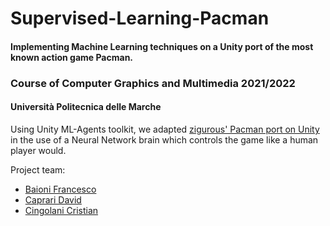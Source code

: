 # Supervised-Learning-Pacman
#### Implementing Machine Learning techniques on a Unity port of the most known action game Pacman.
### Course of Computer Graphics and Multimedia 2021/2022
#### Università Politecnica delle Marche

Using Unity ML-Agents toolkit, we adapted [zigurous' Pacman port on Unity](https://github.com/zigurous/unity-pacman-tutorial) in the use of a Neural Network brain which controls the game like a human player would. 

Project team:
- [Baioni Francesco](https://github.com/Baionikke)
- [Caprari David](https://github.com/daverent)
- [Cingolani Cristian](https://github.com/CristianCingo)

